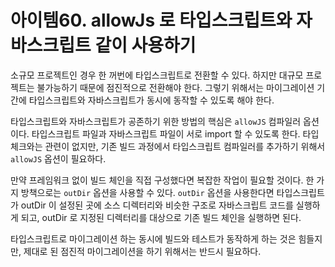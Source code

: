 # 아이템60. allowJs 로 타입스크립트와 자바스크립트 같이 사용하기

소규모 프로젝트인 경우 한 꺼번에 타입스크립트로 전환할 수 있다. 하지만 대규모 프로젝트는 불가능하기 때문에 점진적으로 전환해야 한다. 그렇기 위해서는 마이그레이션 기간에 타입스크립트와 자바스크립트가 동시에 동작할 수 있도록 해야 한다.

타입스크립트와 자바스크립트가 공존하기 위한 방법의 핵심은 `allowJS` 컴파일러 옵션이다. 타입스크립트 파일과 자바스크립트 파일이 서로 import 할 수 있도록 한다. 타입 체크와는 관련이 없지만, 기존 빌드 과정에서 타입스크립트 컴파일러를 추가하기 위해서 `allowJS` 옵션이 필요하다.

만약 프레임워크 없이 빌드 체인을 직접 구성했다면 복잡한 작업이 필요할 것이다. 한 가지 방책으로는 `outDir` 옵션을 사용할 수 있다. `outDir` 옵션을 사용한다면 타입스크립트가 outDir 이 설정된 곳에 소스 디렉터리와 비슷한 구조로 자바스크립트 코드를 실행하게 되고, outDir 로 지정된 디렉터리를 대상으로 기존 빌드 체인을 실행하면 된다.

타입스크립트로 마이그레이션 하는 동시에 빌드와 테스트가 동작하게 하는 것은 힘들지만, 제대로 된 점진적 마이그레이션을 하기 위해서는 반드시 필요하다.
